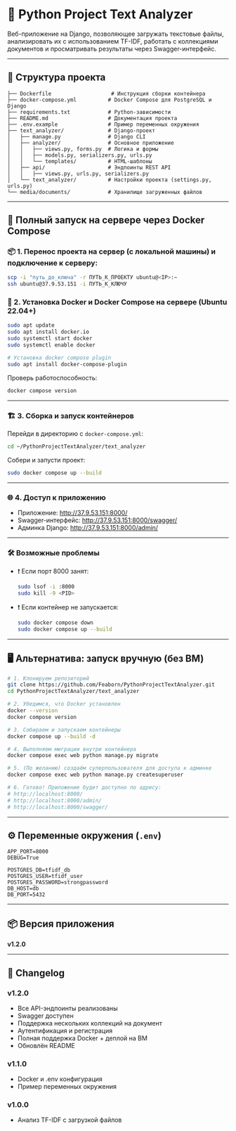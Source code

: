 # 🧠 Python Project Text Analyzer

Веб-приложение на Django, позволяющее загружать текстовые файлы, анализировать их с использованием TF-IDF, работать с коллекциями документов и просматривать результаты через Swagger-интерфейс.

---

## 🔧 Структура проекта

```
├── Dockerfile                   # Инструкция сборки контейнера
├── docker-compose.yml          # Docker Compose для PostgreSQL и Django
├── requirements.txt            # Python-зависимости
├── README.md                   # Документация проекта
├── .env.example                # Пример переменных окружения
├── text_analyzer/              # Django-проект
│   ├── manage.py               # Django CLI
│   ├── analyzer/               # Основное приложение
│   │   ├── views.py, forms.py  # Логика и формы
│   │   ├── models.py, serializers.py, urls.py
│   │   └── templates/          # HTML-шаблоны
│   ├── api/                    # Эндпоинты REST API
│   │   ├── views.py, urls.py, serializers.py
│   └── text_analyzer/          # Настройки проекта (settings.py, urls.py)
└── media/documents/            # Хранилище загруженных файлов
```

---

## 🚀 Полный запуск на сервере через Docker Compose

### 📦 1. Перенос проекта на сервер (с локальной машины) и подключение к серверу:

```bash
scp -i "путь_до_ключа" -r ПУТЬ_К_ПРОЕКТУ ubuntu@<IP>:~
ssh ubuntu@37.9.53.151 -i ПУТЬ_К_КЛЮЧУ

```

### 🔧 2. Установка Docker и Docker Compose на сервере (Ubuntu 22.04+)

```bash
sudo apt update
sudo apt install docker.io
sudo systemctl start docker
sudo systemctl enable docker

# Установка docker compose plugin
sudo apt install docker-compose-plugin
```

Проверь работоспособность:
```bash
docker compose version
```

---

### 🏗 3. Сборка и запуск контейнеров

Перейди в директорию с `docker-compose.yml`:

```bash
cd ~/PythonProjectTextAnalyzer/text_analyzer
```

Собери и запусти проект:

```bash
sudo docker compose up --build
```

---

### 🌐 4. Доступ к приложению

- Приложение: http://37.9.53.151:8000/
- Swagger-интерфейс: http://37.9.53.151:8000/swagger/
- Админка Django: http://37.9.53.151:8000/admin/

---

### 🛠 Возможные проблемы

- ❗ Если порт 8000 занят:
  ```bash
  sudo lsof -i :8000
  sudo kill -9 <PID>
  ```

- ❗ Если контейнер не запускается:
  ```bash
  sudo docker compose down
  sudo docker compose up --build
  ```

---

## 🖥️ Альтернатива: запуск вручную (без ВМ)

```bash
# 1. Клонируем репозиторий
git clone https://github.com/Feaborn/PythonProjectTextAnalyzer.git
cd PythonProjectTextAnalyzer/text_analyzer

# 2. Убедимся, что Docker установлен
docker --version
docker compose version

# 3. Собираем и запускаем контейнеры
docker compose up --build -d

# 4. Выполняем миграции внутри контейнера
docker compose exec web python manage.py migrate

# 5. (По желанию) создаём суперпользователя для доступа к админке
docker compose exec web python manage.py createsuperuser

# 6. Готово! Приложение будет доступно по адресу:
# http://localhost:8000/
# http://localhost:8000/admin/
# http://localhost:8000/swagger/
```

---

## ⚙️ Переменные окружения (`.env`)

```env
APP_PORT=8000
DEBUG=True

POSTGRES_DB=tfidf_db
POSTGRES_USER=tfidf_user
POSTGRES_PASSWORD=strongpassword
DB_HOST=db
DB_PORT=5432
```

---

## 📦 Версия приложения

**v1.2.0**

---

## 📝 Changelog

### v1.2.0

- Все API-эндпоинты реализованы
- Swagger доступен
- Поддержка нескольких коллекций на документ
- Аутентификация и регистрация
- Полная поддержка Docker + деплой на ВМ
- Обновлён README

### v1.1.0

- Docker и .env конфигурация
- Пример переменных окружения

### v1.0.0

- Анализ TF-IDF с загрузкой файлов